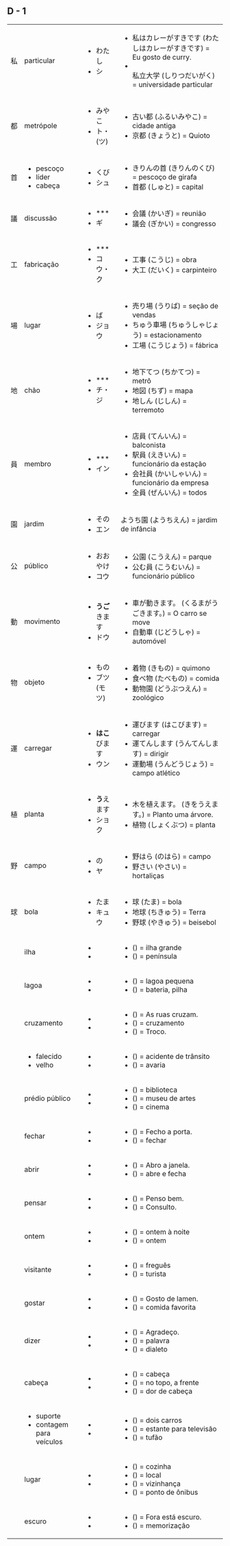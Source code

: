 ## D - 1

|   |   |   |   |
|---|---|---|---|
| 私 | particular | <ul><li>わたし</li><li>シ</li></ul> | <ul><li>私はカレーがすきです (わたしはカレーがすきです) = Eu gosto de curry.</li><li></li>私立大学 (しりつだいがく) = universidade particular</ul> |
| 都 | metrópole | <ul><li>みやこ</li><li>ト・(ツ)</li></ul> | <ul><li>古い都 (ふるいみやこ) = cidade antiga</li><li>京都 (きょうと) = Quioto</li></ul> |
| 首 | <ul><li>pescoço</li><li>líder</li><li>cabeça</li></ul> | <ul><li>くび</li><li>シュ</li></ul> | <ul><li>きりんの首 (きりんのくび) = pescoço de girafa</li><li>首都 (しゅと) = capital</li></ul> |
| 議 | discussão | <ul><li>***</li><li>ギ</li></ul> | <ul><li>会議 (かいぎ) = reunião</li><li>議会 (ぎかい) = congresso</li></ul> |
| 工 | fabricação | <ul><li>***</li><li>コウ・ク</li></ul> | <ul><li>工事 (こうじ) = obra</li><li>大工 (だいく) = carpinteiro</li></ul> |
| 場 | lugar | <ul><li>ば</li><li>ジョウ</li></ul> | <ul><li>売り場 (うりば) = seção de vendas</li><li>ちゅう車場 (ちゅうしゃじょう) = estacionamento</li><li>工場 (こうじょう) = fábrica</li></ul> |
| 地 | chão | <ul><li>***</li><li>チ・ジ</li></ul> | <ul><li>地下てつ (ちかてつ) = metrô</li><li>地図 (ちず) = mapa</li><li>地しん (じしん) = terremoto</li></ul> |
| 員 | membro | <ul><li>***</li><li>イン</li></ul> | <ul><li>店員 (てんいん) = balconista</li><li>駅員 (えきいん) = funcionário da estação</li><li>会社員 (かいしゃいん) = funcionário da empresa</li><li>全員 (ぜんいん) = todos</li></ul> |
| 園 | jardim | <ul><li>その</li><li>エン</li></ul> | ようち園 (ようちえん) = jardim de infância |
| 公 | público | <ul><li>おおやけ</li><li>コウ</li></ul> | <ul><li>公園 (こうえん) = parque</li><li>公む員 (こうむいん) = funcionário público</li></ul> |
| 動 | movimento | <ul><li>**うご**きます</li><li>ドウ</li></ul> | <ul><li>車が動きます。 (くるまがうごきます。) = O carro se move</li><li>自動車 (じどうしゃ) = automóvel</li></ul> |
| 物 | objeto | <ul><li>もの</li><li>ブツ(モツ)</li></ul> | <ul><li>着物 (きもの) = quimono</li><li>食べ物 (たべもの) = comida</li><li>動物園 (どうぶつえん) = zoológico</li></ul> |
| 運 | carregar | <ul><li>**はこ**びます</li><li>ウン</li></ul> | <ul><li>運びます (はこびます) = carregar</li><li>運てんします (うんてんします) = dirigir</li><li>運動場 (うんどうじょう) = campo atlético</li></ul> |
| 植 | planta | <ul><li>**う**えます</li><li>ショク</li></ul> | <ul><li>木を植えます。 (きをうえます。) = Planto uma árvore.</li><li>植物 (しょくぶつ) = planta</li></ul> |
| 野 | campo | <ul><li>の</li><li>ヤ</li></ul> | <ul><li>野はら (のはら) = campo</li><li>野さい (やさい) = hortaliças</li></ul> |
| 球 | bola | <ul><li>たま</li><li>キュウ</li></ul> | <ul><li>球 (たま) = bola</li><li>地球 (ちきゅう) = Terra</li><li>野球 (やきゅう) = beisebol</li></ul> |
|  | ilha | <ul><li></li><li></li></ul> | <ul><li> () = ilha grande</li><li> () = península</li></ul> |
|  | lagoa | <ul><li></li><li></li></ul> | <ul><li> () = lagoa pequena</li><li> () = bateria, pilha</li></ul> |
|  | cruzamento | <ul><li></li><li></li></ul> | <ul><li> () = As ruas cruzam.</li><li> () = cruzamento</li><li> () = Troco.</li></ul> |
|  | <ul><li>falecido</li><li>velho</li></ul> | <ul><li></li><li></li></ul> | <ul><li> () = acidente de trânsito</li><li> () = avaria</li></ul> |
|  | prédio público | <ul><li></li><li></li></ul> | <ul><li> () = biblioteca</li><li> () = museu de artes</li><li> () = cinema</li></ul> |
|  | fechar | <ul><li></li><li></li></ul> | <ul><li> () = Fecho a porta.</li><li> () = fechar</li></ul> |
|  | abrir | <ul><li></li><li></li></ul> | <ul><li> () = Abro a janela.</li><li> () = abre e fecha</li></ul> |
|  | pensar | <ul><li></li><li></li></ul> | <ul><li> () = Penso bem.</li><li> () = Consulto.</li></ul> |
|  | ontem | <ul><li></li><li></li></ul> | <ul><li> () = ontem à noite</li><li> () = ontem</li></ul> |
|  | visitante | <ul><li></li><li></li></ul> | <ul><li> () = freguês</li><li> () = turista</li></ul> |
|  | gostar | <ul><li></li><li></li></ul> | <ul><li> () = Gosto de lamen.</li><li> () = comida favorita</li></ul> |
|  | dizer | <ul><li></li><li></li></ul> | <ul><li> () = Agradeço.</li><li> () = palavra</li><li> () = dialeto</li></ul> |
|  | cabeça | <ul><li></li><li></li></ul> | <ul><li> () = cabeça</li><li> () = no topo, a frente</li><li> () = dor de cabeça</li></ul> |
|  | <ul><li>suporte</li><li>contagem para veículos</li></ul> | <ul><li></li><li></li></ul> | <ul><li> () = dois carros</li><li> () = estante para televisão</li><li> () = tufão</li></ul> |
|  | lugar | <ul><li></li><li></li></ul> | <ul><li> () = cozinha</li><li> () = local</li><li> () = vizinhança</li><li> () = ponto de ônibus</li></ul> |
|  | escuro | <ul><li></li><li></li></ul> | <ul><li> () = Fora está escuro.</li><li> () = memorização</li></ul> |